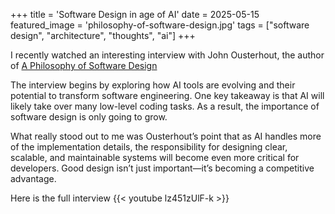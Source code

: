 
+++
title = 'Software Design in age of AI'
date = 2025-05-15
featured_image = 'philosophy-of-software-design.jpg'
tags = ["software design", "architecture", "thoughts", "ai"]
+++

I recently watched an interesting interview with John Ousterhout, the author of [A Philosophy of Software Design](https://www.amazon.com/Philosophy-Software-Design-2nd/dp/173210221X/)


The interview begins by exploring how AI tools are evolving and their potential to transform software engineering.
One key takeaway is that AI will likely take over many low-level coding tasks.
As a result, the importance of software design is only going to grow.

What really stood out to me was Ousterhout’s point that as AI handles more of the implementation details,
the responsibility for designing clear, scalable, and maintainable systems will become even more critical for developers.
Good design isn’t just important—it’s becoming a competitive advantage.


Here is the full interview 
{{< youtube lz451zUlF-k >}}